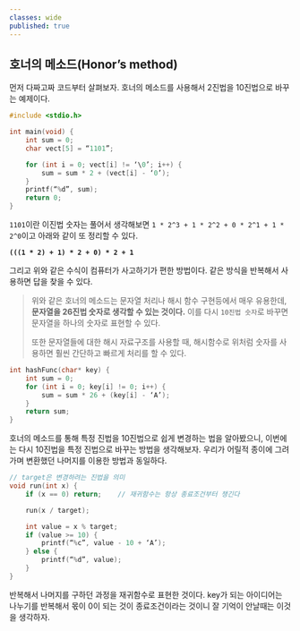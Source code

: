 ```yaml
---
classes: wide
published: true
---
```


## 호너의 메소드(Honor’s method)

먼저 다짜고짜 코드부터 살펴보자. 호너의 메소드를 사용해서 2진법을 10진법으로 바꾸는 예제이다.
  
  

  
```cpp
#include <stdio.h>

int main(void) {
    int sum = 0;
    char vect[5] = “1101”;

    for (int i = 0; vect[i] != ‘\0’; i++) {
        sum = sum * 2 + (vect[i] - ‘0’);
    }
    printf(“%d”, sum);
    return 0;
}
```

`1101`이란 이진법 숫자는 풀어서 생각해보면 `1 * 2^3 + 1 * 2^2 + 0 * 2^1 + 1 * 2^0`이고 아래와 같이 또 정리할 수 있다.

**`(((1 * 2) + 1) * 2 + 0) * 2 + 1`**

그리고 위와 같은 수식이 컴퓨터가 사고하기가 편한 방법이다. 같은 방식을 반복해서 사용하면 답을 찾을 수 있다.

> 위와 같은 호너의 메소드는 문자열 처리나 해시 함수 구현등에서 매우 유용한데, **문자열을 26진법 숫자로 생각할 수 있는 것이다.** 이를 다시 `10진법 숫자`로 바꾸면 문자열을 하나의 숫자로 표현할 수 있다.
>
> 또한 문자열들에 대한 해시 자료구조를 사용할 때, 해시함수로 위처럼 숫자를 사용하면 훨씬 간단하고 빠르게 처리를 할 수 있다.

```cpp
int hashFunc(char* key) {
	int sum = 0;
	for (int i = 0; key[i] != 0; i++) {
		sum = sum * 26 + (key[i] - ‘A’);
	}
	return sum;
}
```

호너의 메소드를 통해 특정 진법을 10진법으로 쉽게 변경하는 법을 알아봤으니, 이번에는 다시 10진법을 특정 진법으로 바꾸는 방법을 생각해보자. 우리가 어릴적 종이에 그려가며 변환했던 나머지를 이용한 방법과 동일하다.

```cpp
// target은 변경하려는 진법을 의미
void run(int x) {
    if (x == 0) return;    // 재귀함수는 항상 종료조건부터 챙긴다

    run(x / target);

    int value = x % target;
    if (value >= 10) {
        printf(“%c”, value - 10 + ‘A’);
    } else {
        printf(“%d”, value);
    }
}
```

반복해서 나머지를 구하던 과정을 재귀함수로 표현한 것이다. key가 되는 아이디어는 나누기를 반복해서 몫이 0이 되는 것이 종료조건이라는 것이니 잘 기억이 안날때는 이것을 생각하자.
